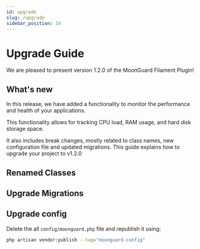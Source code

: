 ```yaml
---
id: upgrade
slug: /upgrade
sidebar_position: 14
---
```


# Upgrade Guide

We are pleased to present version 1.2.0 of the MoonGuard Filament Plugin!

## What's new

In this release, we have added a functionality to monitor the performance and
health of your applications.

This functionality allows for tracking CPU load, RAM usage,
and hard disk storage space.

It also includes break changes, mostly related to class names, new configuration
file and updated migrations. This guide explains how to upgrade your project to
v1.2.0

## Renamed Classes



## Upgrade Migrations



## Upgrade config

Delete the all `config/moonguard.php` file and republish it using:

```bash
php artisan vendor:publish --tag="moonguard-config"
```





